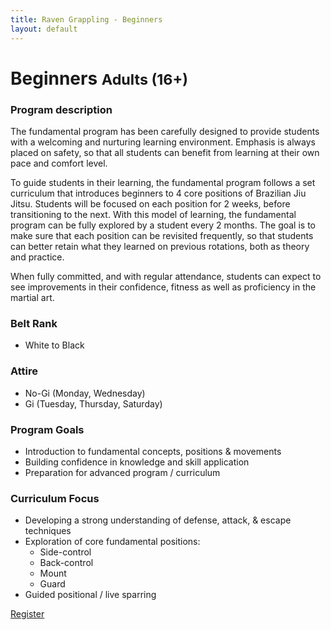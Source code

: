 ```yaml
---
title: Raven Grappling - Beginners
layout: default
---
```


<div class="container py-5 px-4 p-lg-5">
  <h1>
    Beginners
    <small>Adults (16+)</small>
  </h1>

  <h3>
    Program description
  </h3>
  <p>
    The fundamental program has been carefully designed to provide students with a welcoming and nurturing learning environment. Emphasis is always placed on safety, so that all students can benefit from learning at their own pace and comfort level.
  </p>
  <p>
    To guide students in their learning, the fundamental program follows a set curriculum that introduces beginners to 4 core positions of Brazilian Jiu Jitsu. Students will be focused on each position for 2 weeks, before transitioning to the next. With this model of learning, the fundamental program can be fully explored by a student every 2 months. The goal is to make sure that each position can be revisited frequently, so that students can better retain what they learned on previous rotations, both as theory and practice.
  </p>
  <p>
    When fully committed, and with regular attendance, students can expect to see improvements in their confidence, fitness as well as proficiency in the martial art.
  </p>

  <h3>
    Belt Rank
  </h3>
  <ul>
    <li>White to Black</li>
  </ul>

  <h3>
    Attire
  </h3>
  <ul>
    <li>No-Gi (Monday, Wednesday)</li>
    <li>Gi (Tuesday, Thursday, Saturday)</li>
  </ul>

  <h3>
    Program Goals
  </h3>
  <ul>
    <li>Introduction to fundamental concepts, positions & movements</li>
    <li>Building confidence in knowledge and skill application</li>
    <li>Preparation for advanced program / curriculum</li>
  </ul>

  <h3>
    Curriculum Focus
  </h3>
  <ul>
    <li>Developing a strong understanding of defense, attack, & escape techniques</li>
    <li>
      Exploration of core fundamental positions:
      <ul>
        <li>Side-control</li>
        <li>Back-control</li>
        <li>Mount</li>
        <li>Guard</li>        
      </ul>
    </li>  
    <li>Guided positional / live sparring</li>
  </ul> 
</div>

<div class="container py-5 px-4 p-lg-5">
  <a href="/memberships" class="rg-button">Register</a>
</div>

